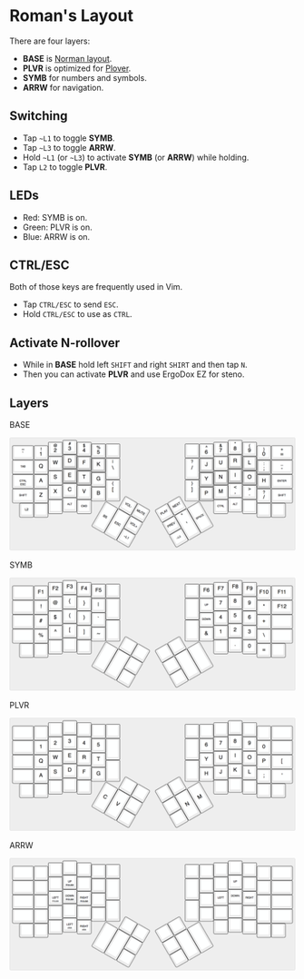 # Roman's Layout

There are four layers:

- **BASE** is [Norman layout](https://normanlayout.info/).
- **PLVR** is optimized for [Plover](http://www.openstenoproject.org).
- **SYMB** for numbers and symbols.
- **ARRW** for navigation.

## Switching

- Tap `~L1` to toggle **SYMB**.
- Tap `~L3` to toggle **ARRW**.
- Hold `~L1` (or `~L3`) to activate **SYMB** (or **ARRW**) while holding.
- Tap `L2` to toggle **PLVR**.

## LEDs

- Red: SYMB is on.
- Green: PLVR is on.
- Blue: ARRW is on.

## CTRL/ESC

Both of those keys are frequently used in Vim.

- Tap `CTRL/ESC` to send `ESC`.
- Hold `CTRL/ESC` to use as `CTRL`.

## Activate N-rollover

- While in **BASE** hold left `SHIFT` and right `SHIRT` and then tap `N`.
- Then you can activate **PLVR** and use ErgoDox EZ for steno.

## Layers

BASE

![base](keyboard-layout-editor/base.png)

SYMB

![symb](keyboard-layout-editor/symb.png)

PLVR

![plvr](keyboard-layout-editor/plvr.png)

ARRW

![arrw](keyboard-layout-editor/arrw.png)
